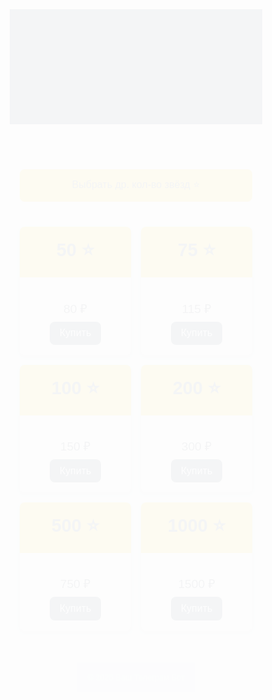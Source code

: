 <!DOCTYPE html>
<html lang="ru">
<head>
  <meta charset="UTF-8" />
  <meta name="viewport" content="width=device-width, initial-scale=1.0" />
  <title>Купить ⭐ в Telegram</title>
  <link href="https://fonts.googleapis.com/css2?family=Montserrat:wght@400;600&display=swap" rel="stylesheet" />
  <style>
    :root { --primary: #2c3e50; --accent: #f1c40f; --light: #ecf0f1; --dark: #34495e; --radius: 8px; }
    * { margin: 0; padding: 0; box-sizing: border-box; }
    body { font-family: 'Montserrat', sans-serif; background: var(--light); color: var(--primary); min-height: 100vh; animation: fadeIn 0.8s ease; }
    header { background: var(--dark); padding: 1.5rem; text-align: center; color: white; overflow: hidden; }
    header h1 { font-size: 2rem; animation: slideInDown 0.8s ease; }
    .container { padding: 1rem; display: flex; flex-direction: column; align-items: center; }
    .custom { width: 100%; max-width: 400px; text-align: center; margin-bottom: 1.5rem; }
    .custom button { background: var(--accent); color: var(--dark); border: none; padding: .8rem 1.6rem; border-radius: var(--radius); font-size: 1rem; cursor: pointer; width: 100%; transition: transform .3s ease; }
    .custom button:hover { transform: scale(1.05); }
    .calculator-inline { display: none; background: white; padding: 1rem; border-radius: var(--radius); box-shadow: 0 3px 6px rgba(0,0,0,0.1); width: 100%; margin-top: .5rem; animation: slideDown 0.5s ease; }
    .calculator-inline label { display: block; margin-bottom: .5rem; font-size: 1rem; }
    .calculator-inline input { width: 100%; padding: .5rem; border: 1px solid #ccc; border-radius: var(--radius); margin-bottom: .5rem; font-size: 1rem; }
    .calculator-inline .result { font-size: 1.2rem; margin-bottom: .5rem; text-align: center; animation: pulse 1.5s infinite; }
    .calculator-inline button { width: 100%; background: var(--dark); color: white; border: none; padding: .6rem; border-radius: var(--radius); font-size: 1rem; cursor: pointer; transition: background .3s ease; }
    .calculator-inline button:hover { background: #2a3b4c; }
    .plans { display: grid; gap: 1rem; grid-template-columns: repeat(auto-fit, minmax(160px, 1fr)); width: 100%; max-width: 800px; margin-top: 1rem; }
    .plan-card { background: white; border-radius: var(--radius); box-shadow: 0 3px 6px rgba(0,0,0,0.1); text-align: center; overflow: hidden; transition: transform .3s, box-shadow .3s; }
    .plan-card:hover { transform: translateY(-5px) scale(1.02); box-shadow: 0 6px 12px rgba(0,0,0,0.15); }
    .plan-header { background: var(--accent); padding: 1rem; animation: float 3s ease-in-out infinite; }
    .plan-header h2 { margin: 0; font-size: 1.8rem; color: var(--dark); }
    .plan-body { padding: 1rem; }
    .plan-body p { margin-bottom: .5rem; font-size: 1.2rem; }
    .plan-body button { background: var(--dark); color: white; border: none; padding: .6rem 1rem; border-radius: var(--radius); font-size: 1rem; cursor: pointer; transition: background .3s ease; }
    .plan-body button:hover { background: #2a3b4c; }
    footer { text-align: center; padding: 1rem; background: var(--dark); color: white; font-size: .8rem; margin-top: 2rem; animation: fadeInUp 1s ease; }
    #overlay { display: none; position: fixed; top: 0; left: 0; width: 100%; height: 100%; background: rgba(0,0,0,0.6); justify-content: center; align-items: center; animation: fadeIn 0.5s ease; }
    .checkout { background: white; border-radius: var(--radius); padding: 2.5rem; width: 90%; max-width: 400px; text-align: center; animation: scaleIn 0.4s ease; }
    .checkout h1 { margin-bottom: 1rem; font-size: 1.8rem; }
    .checkout .pay-info { font-size: 1.4rem; font-weight: 600; margin-bottom: 1rem; }
    .checkout .divider { height: 1px; background: #ddd; margin: 1rem 0; }
    .checkout .details { text-align: left; font-size: 1.1rem; }
    .checkout .details .copyable { display: flex; justify-content: space-between; align-items: center; margin: 0.5rem 0; }
    .checkout .details .copyable span { font-size: 1.1rem; font-weight: 600; }
    .checkout .details .copyable button { background: var(--accent); border: none; padding: 0.3rem 0.6rem; border-radius: var(--radius); cursor: pointer; transition: background .3s; }
    .checkout .details .copyable button:hover { background: #e0b213; }
    .checkout .details p { margin: 0.3rem 0; font-size: 1.1rem; }
    .receipt-btn { display: block; margin: 1.5rem auto 0; padding: .8rem; background: var(--accent); color: var(--dark); text-decoration: none; font-size: 1rem; border-radius: var(--radius); width: 100%; box-sizing: border-box; transition: background .2s, transform .2s; animation: pulse 2s infinite; }
    .receipt-btn:hover { background: #e0b213; transform: scale(1.03); }
    @keyframes fadeIn { from {opacity: 0;} to {opacity: 1;} }
    @keyframes slideInDown { from {transform: translateY(-20px); opacity: 0;} to {transform: translateY(0); opacity: 1;} }
    @keyframes fadeInUp { from {transform: translateY(20px); opacity: 0;} to {transform: translateY(0); opacity: 1;} }
    @keyframes slideDown { from {transform: translateY(-10px); opacity: 0;} to {transform: translateY(0); opacity: 1;} }
    @keyframes scaleIn { from {transform: scale(0.8); opacity: 0;} to {transform: scale(1); opacity: 1;} }
    @keyframes float { 0%, 100% {transform: translateY(0);} 50% {transform: translateY(-8px);} }
    @keyframes pulse { 0%, 100% {transform: scale(1);} 50% {transform: scale(1.05);} }
  </style>
</head>
<body>
  <header><h1>Купить ⭐ для Telegram</h1></header>
  <div class="container">
    <div class="custom">
      <button id="toggleCalcBtn">Выбрать др. кол-во звёзд ⭐</button>
      <div class="calculator-inline" id="calculatorInline">
        <label for="customStars">Введите количество (мин. 50):</label>
        <input type="number" id="customStars" min="50" placeholder="мин. 50" />
        <div class="result" id="inlineResult">К оплате: 0 ₽</div>
        <button id="inlinePayBtn" disabled>Оплатить</button>
      </div>
    </div>
    <div class="plans">
      <div class="plan-card">
        <div class="plan-header"><h2>50 ⭐</h2></div>
        <div class="plan-body"><p>80 ₽</p><button onclick="showCheckout(50,80)">Купить</button></div>
      </div>
      <div class="plan-card">
        <div class="plan-header"><h2>75 ⭐</h2></div>
        <div class="plan-body"><p>115 ₽</p><button onclick="showCheckout(75,115)">Купить</button></div>
      </div>
      <div class="plan-card">
        <div class="plan-header"><h2>100 ⭐</h2></div>
        <div class="plan-body"><p>150 ₽</p><button onclick="showCheckout(100,150)">Купить</button></div>
      </div>
      <div class="plan-card">
        <div class="plan-header"><h2>200 ⭐</h2></div>
        <div class="plan-body"><p>300 ₽</p><button onclick="showCheckout(200,300)">Купить</button></div>
      </div>
      <div class="plan-card">
        <div class="plan-header"><h2>500 ⭐</h2></div>
        <div class="plan-body"><p>750 ₽</p><button onclick="showCheckout(500,750)">Купить</button></div>
      </div>
      <div class="plan-card">
        <div class="plan-header"><h2>1000 ⭐</h2></div>
        <div class="plan-body"><p>1500 ₽</p><button onclick="showCheckout(1000,1500)">Купить</button></div>
      </div>
    </div>
    <footer>&copy; 2025 Ваш Телеграм Бот</footer>
  </div>
  <!-- Checkout Overlay -->
  <div id="overlay">
    <div class="checkout">
      <h1>Оформление заказа</h1>
      <div class="pay-info" id="payInfo">К оплате: 0 ₽</div>
      <div class="divider"></div>
      <div class="details">
        <div class="copyable">
          <span id="phoneNumber">+79883221294</span>
          <button id="copyPhoneBtn" data-copy="+79883221294">Скопировать</button>
        </div>
        <p>Тинькофф банк</p>
        <p>Получатель: Илья К.</p>
      </div>
      <a href="https://t.me/Hamnft" target="_blank" class="receipt-btn">Предоставить чек</a>
    </div>
  </div>
  <script>
    const toggleCalcBtn = document.getElementById('toggleCalcBtn');
    const calculatorInline = document.getElementById('calculatorInline');
    const customStars = document.getElementById('customStars');
    const inlineResult = document.getElementById('inlineResult');
    const inlinePayBtn = document.getElementById('inlinePayBtn');
    const overlay = document.getElementById('overlay');
    const payInfo = document.getElementById('payInfo');
    const copyBtn = document.getElementById('copyPhoneBtn');

    toggleCalcBtn.onclick = () => {
      const shown = calculatorInline.style.display === 'block';
      calculatorInline.style.display = shown ? 'none' : 'block';
      inlineResult.textContent = 'К оплате: 0 ₽';
      inlinePayBtn.disabled = true;
    };

    customStars.oninput = () => {
      const count = parseInt(customStars.value) || 0;
      if (count < 50) {
        inlineResult.textContent = 'Минимум 50 ⭐';
        inlinePayBtn.disabled = true;
      } else {
        const price = (count * 1.5).toFixed(2);
        inlineResult.textContent = `К оплате: ${price} ₽`;
        inlinePayBtn.disabled = false;
      }
    };

    inlinePayBtn.onclick = () => {
      const count = parseInt(customStars.value) || 0;
      const price = (count * 1.5).toFixed(2);
      payInfo.textContent = `К оплате: ${price} ₽`;
      overlay.style.display = 'flex';
    };

    function showCheckout(count, price) {
      payInfo.textContent = `К оплате: ${price} ₽`;
      overlay.style.display = 'flex';
    }

    copyBtn.addEventListener('click', () => {
      const num = copyBtn.getAttribute('data-copy');
      navigator.clipboard.writeText(num)
        .then(() => alert(`Скопировано: ${num}`))
        .catch(() => alert('Не удалось скопировать'));
    });

    overlay.addEventListener('click', e => {
      if (e.target === overlay) overlay.style.display = 'none';
    });
  </script>
</body>
</html>
